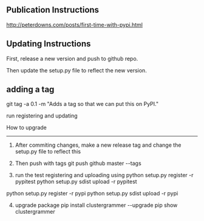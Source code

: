 Publication Instructions
-------------------------------
http://peterdowns.com/posts/first-time-with-pypi.html

Updating Instructions
----------------------------

First, release a new version and push to github repo.

Then update the setup.py file to reflect the new version.

adding a tag
-----------------
git tag -a 0.1 -m "Adds a tag so that we can put this on PyPI."

run registering and updating

How to upgrade
*****************
1) After commiting changes, make a new release tag and change the setup.py file to reflect this

2) Then push with tags
  git push github master --tags

3) run the test registering and uploading using
  python setup.py register -r pypitest
  python setup.py sdist upload -r pypitest

  python setup.py register -r pypi
  python setup.py sdist upload -r pypi


4) upgrade package
  pip install clustergrammer --upgrade
  pip show clustergrammer